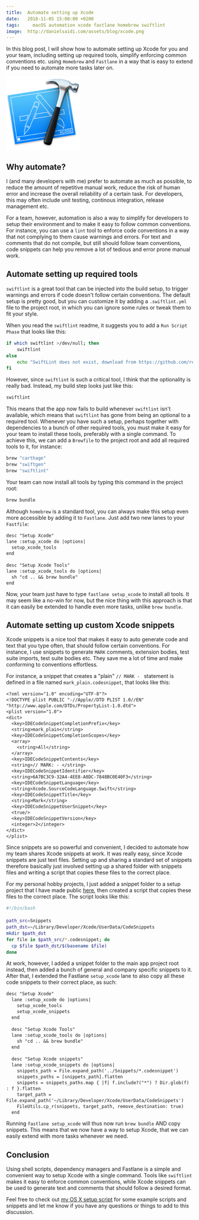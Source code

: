 ```yaml
---
title:  Automate setting up Xcode
date:   2018-11-05 15:00:00 +0200
tags:	  macOS automation xcode fastlane homebrew swiftlint
image:  http://danielsaidi.com/assets/blog/xcode.png
---
```


In this blog post, I will show how to automate setting up Xcode for you and your
team, including setting up required tools, simplify enforcing common conventions
etc. using `Homebrew` and `Fastlane` in a way that is easy to extend if you need
to automate more tasks later on.

<img src="/assets/blog/xcode.png" alt="Xcode icon" width="200"/>


## Why automate?

I (and many developers with me) prefer to automate as much as possible, to reduce
the amount of repetitive manual work, reduce the risk of human error and increase
the overall reliability of a certain task. For developers, this may often include
unit testing, continous integration, release management etc.

For a team, however, automation is also a way to simplify for developers to setup
their environment and to make it easy to follow common conventions. For instance,
you can use a `lint` tool to enforce code conventions in a way that not complying
to them cause warnings and errors. For text and comments that do not compile, but
still should follow team conventions, code snippets can help you remove a lot of
tedious and error prone manual work.


## Automate setting up required tools

`swiftlint` is a great tool that can be injected into the build setup, to trigger
warnings and errors if code doesn't follow certain conventions. The default setup
is pretty good, but you can customize it by adding a `.swiftlint.yml` file to the
project root, in which you can ignore some rules or tweak them to fit your style.

When you read the `swiftlint` readme, it suggests you to add a `Run Script Phase`
that looks like this:

```bash
if which swiftlint >/dev/null; then
    swiftlint
else
    echo "SwiftLint does not exist, download from https://github.com/realm/SwiftLint"
fi
```

However, since `swiftlint` is such a critical tool, I think that the optionality
is really bad. Instead, my build step looks just like this:

```bash
swiftlint
```

This means that the app now fails to build whenever `swiftlint` isn't available,
which means that `swiftlint` has gone from being an optional to a required tool.
Whenever you have such a setup, perhaps together with dependencies to a bunch of
other required tools, you must make it easy for your team to install these tools, 
preferably with a single command. To achieve this, we can add a `Brewfile` to the
project root and add all required tools to it, for instance:

```bash
brew "carthage"
brew "swiftgen"
brew "swiftlint" 
```

Your team can now install all tools by typing this command in the project root:

```bash
brew bundle
``` 

Although `homebrew` is a standard tool, you can always make this setup even more
accessible by adding it to `Fastlane`. Just add two new lanes to your `Fastfile`:

```
desc "Setup Xcode"
lane :setup_xcode do |options|
  setup_xcode_tools
end

desc "Setup Xcode Tools"
lane :setup_xcode_tools do |options|
  sh "cd .. && brew bundle"
end
```

Now, your team just have to type `fastlane setup_xcode` to install all tools. It
may seem like a no-win for now, but the nice thing with this approach is that it
can easily be extended to handle even more tasks, unlike `brew bundle`.



## Automate setting up custom Xcode snippets

Xcode snippets is a nice tool that makes it easy to auto generate code and text
that you type often, that should follow certain conventions. For instance, I use
snippets to generate `MARK` comments, extension bodies, test suite imports, test
suite bodies etc. They save me a lot of time and make conforming to conventions
effortless.

For instance, a snippet that creates a "plain" `// MARK - ` statement is defined
in a file named `mark_plain.codesnippet`, that looks like this:

```
<?xml version="1.0" encoding="UTF-8"?>
<!DOCTYPE plist PUBLIC "-//Apple//DTD PLIST 1.0//EN" "http://www.apple.com/DTDs/PropertyList-1.0.dtd">
<plist version="1.0">
<dict>
  <key>IDECodeSnippetCompletionPrefix</key>
  <string>mark_plain</string>
  <key>IDECodeSnippetCompletionScopes</key>
  <array>
    <string>All</string>
  </array>
  <key>IDECodeSnippetContents</key>
  <string>// MARK: - </string>
  <key>IDECodeSnippetIdentifier</key>
  <string>6A7BC3C9-32A4-4EE8-A8DC-7848BC0E40F3</string>
  <key>IDECodeSnippetLanguage</key>
  <string>Xcode.SourceCodeLanguage.Swift</string>
  <key>IDECodeSnippetTitle</key>
  <string>Mark</string>
  <key>IDECodeSnippetUserSnippet</key>
  <true/>
  <key>IDECodeSnippetVersion</key>
  <integer>2</integer>
</dict>
</plist>
```

Since snippets are so powerful and convenient, I decided to automate how my team
shares Xcode snippets at work. It was really easy, since Xcode snippets are just
text files. Setting up and sharing a standard set of snippets therefore basically
just involved setting up a shared folder with snippets files and writing a script
that copies these files to the correct place.

For my personal hobby projects, I just added a snippet folder to a setup project
that I have made public [here](https://github.com/danielsaidi/osx), then created
a script that copies these files to the correct place. The script looks like this:

```bash
#!/bin/bash

path_src=Snippets
path_dst=~/Library/Developer/Xcode/UserData/CodeSnippets
mkdir $path_dst
for file in $path_src/*.codesnippet; do
  cp $file $path_dst/$(basename $file)
done
```

At work, however, I added a snippet folder to the main app project root instead,
then added a bunch of general and company specific snippets to it. After that, I
extended the Fastlane `setup_xcode` lane to also copy all these code snippets to
their correct place, as such:

```
desc "Setup Xcode"
  lane :setup_xcode do |options|
    setup_xcode_tools
    setup_xcode_snippets
  end

  desc "Setup Xcode Tools"
  lane :setup_xcode_tools do |options|
    sh "cd .. && brew bundle"
  end

  desc "Setup Xcode snippets"
  lane :setup_xcode_snippets do |options|
    snippets_path = File.expand_path('../Snippets/*.codesnippet')
    snippets_paths = [snippets_path].flatten
    snippets = snippets_paths.map { |f| f.include?("*") ? Dir.glob(f) : f }.flatten
    target_path = File.expand_path('~/Library/Developer/Xcode/UserData/CodeSnippets')
    FileUtils.cp_r(snippets, target_path, remove_destination: true)
  end
```

Running `fastlane setup_xcode` will thus now run `brew bundle` AND copy snippets.
This means that we now have a way to setup Xcode, that we can easily extend with
more tasks whenever we need.


## Conclusion

Using shell scripts, dependency managers and Fastlane is a simple and convenient
way to setup Xcode with a single command. Tools like `swiftlint` makes it easy to
enforce common conventions, while Xcode snippets can be used to generate text and
comments that should follow a desired format.

Feel free to check out [my OS X setup script](https://github.com/danielsaidi/osx)
for some example scripts and snippets and let me know if you have any questions
or things to add to this discussion.



